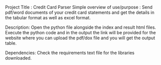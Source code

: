 Project Title : Credit Card Parser
Simple overview of use/purpose : Send pdf/word documents of your credit card statements and get the details in the tabular format as well as excel format.

Description:
Open the python file alongside the index and result html files. Execute the python code and in the output the link will be provided for the website where you can upload the pdf/dox file and you will get the output table.

Dependencies:
Check the requirements text file for the libraries downloaded.
